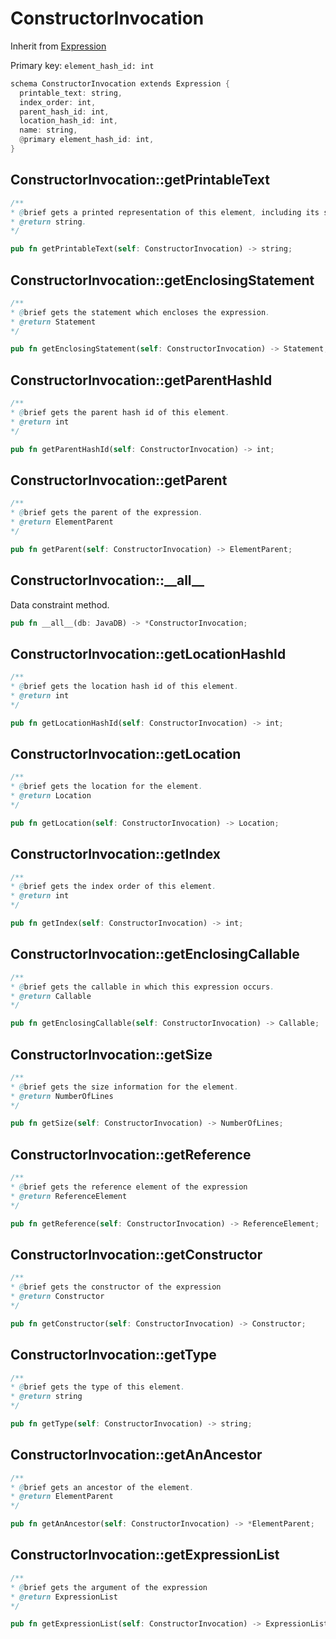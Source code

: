 # ConstructorInvocation

Inherit from [Expression](./Expression.md)

Primary key: `element_hash_id: int`

```rust
schema ConstructorInvocation extends Expression {
  printable_text: string,
  index_order: int,
  parent_hash_id: int,
  location_hash_id: int,
  name: string,
  @primary element_hash_id: int,
}
```
## ConstructorInvocation::getPrintableText

```java
/**
* @brief gets a printed representation of this element, including its structure where applicable.
* @return string.
*/
```
```rust
pub fn getPrintableText(self: ConstructorInvocation) -> string;
```
## ConstructorInvocation::getEnclosingStatement

```java
/**
* @brief gets the statement which encloses the expression.
* @return Statement 
*/
```
```rust
pub fn getEnclosingStatement(self: ConstructorInvocation) -> Statement;
```
## ConstructorInvocation::getParentHashId

```java
/**
* @brief gets the parent hash id of this element.
* @return int
*/
```
```rust
pub fn getParentHashId(self: ConstructorInvocation) -> int;
```
## ConstructorInvocation::getParent

```java
/**
* @brief gets the parent of the expression.
* @return ElementParent 
*/
```
```rust
pub fn getParent(self: ConstructorInvocation) -> ElementParent;
```
## ConstructorInvocation::\_\_all\_\_

Data constraint method.

```rust
pub fn __all__(db: JavaDB) -> *ConstructorInvocation;
```
## ConstructorInvocation::getLocationHashId

```java
/**
* @brief gets the location hash id of this element.
* @return int
*/
```
```rust
pub fn getLocationHashId(self: ConstructorInvocation) -> int;
```
## ConstructorInvocation::getLocation

```java
/**
* @brief gets the location for the element.
* @return Location
*/
```
```rust
pub fn getLocation(self: ConstructorInvocation) -> Location;
```
## ConstructorInvocation::getIndex

```java
/**
* @brief gets the index order of this element.
* @return int
*/
```
```rust
pub fn getIndex(self: ConstructorInvocation) -> int;
```
## ConstructorInvocation::getEnclosingCallable

```java
/**
* @brief gets the callable in which this expression occurs.
* @return Callable 
*/
```
```rust
pub fn getEnclosingCallable(self: ConstructorInvocation) -> Callable;
```
## ConstructorInvocation::getSize

```java
/**
* @brief gets the size information for the element.
* @return NumberOfLines
*/
```
```rust
pub fn getSize(self: ConstructorInvocation) -> NumberOfLines;
```
## ConstructorInvocation::getReference

```java
/**
* @brief gets the reference element of the expression
* @return ReferenceElement 
*/
```
```rust
pub fn getReference(self: ConstructorInvocation) -> ReferenceElement;
```
## ConstructorInvocation::getConstructor

```java
/**
* @brief gets the constructor of the expression
* @return Constructor 
*/
```
```rust
pub fn getConstructor(self: ConstructorInvocation) -> Constructor;
```
## ConstructorInvocation::getType

```java
/**
* @brief gets the type of this element.
* @return string
*/
```
```rust
pub fn getType(self: ConstructorInvocation) -> string;
```
## ConstructorInvocation::getAnAncestor

```java
/**
* @brief gets an ancestor of the element.
* @return ElementParent 
*/
```
```rust
pub fn getAnAncestor(self: ConstructorInvocation) -> *ElementParent;
```
## ConstructorInvocation::getExpressionList

```java
/**
* @brief gets the argument of the expression
* @return ExpressionList 
*/
```
```rust
pub fn getExpressionList(self: ConstructorInvocation) -> ExpressionList;
```
